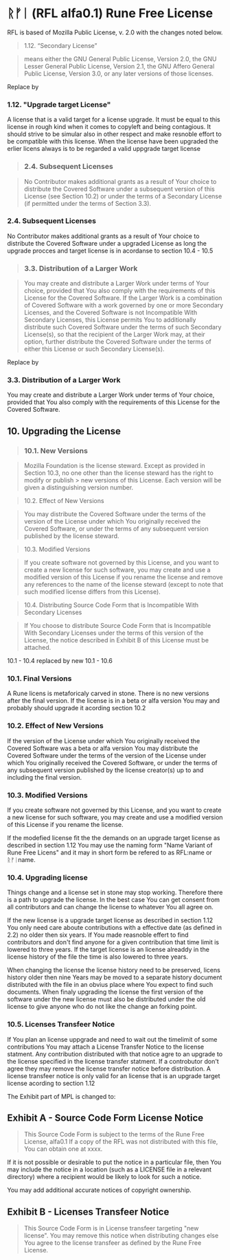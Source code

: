 # ᚱᚠᛁ (RFL alfa0.1) Rune Free License

RFL is based of Mozilla Public License, v. 2.0 with the changes noted
below.

> 1.12. “Secondary License”

> means either the GNU General Public License, Version 2.0, the GNU
> Lesser General Public License, Version 2.1, the GNU Affero General
> Public License, Version 3.0, or any later versions of those licenses.

Replace by

### 1.12. "Upgrade target License"
A license that is a valid target for a license upgrade. It must be equal to
this license in rough kind when it comes to copyleft and being contagious.
It should strive to be simular also in other respect and make resnoble
effort to be compatible with this license. When the license have been
upgraded the erlier licens always is to be regarded a valid uppgrade
target license

> ### 2.4. Subsequent Licenses

> No Contributor makes additional grants as a result of Your choice to
> distribute the Covered Software under a subsequent version of this
> License (see Section 10.2) or under the terms of a Secondary License
> (if permitted under the terms of Section 3.3).


### 2.4. Subsequent Licenses

No Contributor makes additional grants as a result of Your choice to
distribute the Covered Software under a upgraded License as long the
upgrade procces and target license is in acordanse to section 10.4 -
10.5

> ### 3.3. Distribution of a Larger Work

> You may create and distribute a Larger Work under terms of Your choice,
> provided that You also comply with the requirements of this License for
> the Covered Software. If the Larger Work is a combination of Covered
> Software with a work governed by one or more Secondary Licenses, and
> the Covered Software is not Incompatible With Secondary Licenses, this
> License permits You to additionally distribute such Covered Software
> under the terms of such Secondary License(s), so that the recipient of
> the Larger Work may, at their option, further distribute the Covered
> Software under the terms of either this License or such Secondary
> License(s).

Replace by

### 3.3. Distribution of a Larger Work

You may create and distribute a Larger Work under terms of Your choice,
provided that You also comply with the requirements of this License for
the Covered Software.

## 10. Upgrading the License

> ### 10.1. New Versions

> Mozilla Foundation is the license steward. Except as provided in
> Section 10.3, no one other than the license steward has the right
> to modify or publish > new versions of this License. Each version
> will be given a distinguishing version number.

> 10.2. Effect of New Versions

> You may distribute the Covered Software under the terms of the version
> of the License under which You originally received the Covered Software,
> or under the terms of any subsequent version published by the license
> steward.

> 10.3. Modified Versions

> If you create software not governed by this License, and you want to
> create a new license for such software, you may create and use a
> modified version of this License if you rename the license and remove
> any references to the name of the license steward (except to note that
> such modified license differs from this License).

> 10.4. Distributing Source Code Form that is Incompatible With Secondary Licenses

> If You choose to distribute Source Code Form that is Incompatible With Secondary
> Licenses under the terms of this version of the License, the notice described in
> Exhibit B of this License must be attached.

10.1 - 10.4 replaced by new 10.1 - 10.6

### 10.1. Final Versions

A Rune licens is metaforicaly carved in stone. There is no new versions
after the final version. If the license is in a beta or alfa version You
may and probably should upgrade it acording section 10.2

### 10.2. Effect of New Versions

If the version of the License under which You originally received the Covered
Software was a beta or alfa version You may distribute the Covered Software under
the terms of the version of the License under which You originally received the
Covered Software, or under the terms of any subsequent version published by the
license creator(s) up to and including the final version.

### 10.3. Modified Versions

If you create software not governed by this License, and you want to create a new
license for such software, you may create and use a modified version of this
License if you rename the license.

If the modefied license fit the the demands on an upgrade target license as
described in section 1.12 You may use the naming form "Name Variant of Rune Free
Licens" and it may in short form be refered to as RFL:name or ᚱᚠᛁname.

### 10.4. Upgrading license

Things change and a license set in stone may stop working. Therefore there is a path
to upgrade the license. In the best case You can get consent from all contributors
and can change the license to whatever You all agree on.

If the new license is a upgrade target license as described in section 1.12 You
only need care aboute contributions with a effective date (as defined in 2.2) no
older then six years. If You made reasnoble effert to find contributors and don't 
find anyone for a given contribution that time limit is lowered to three years. If
the target license is an license alreaddy in the license history of the file the
time is also lowered to three years.

When changing the license the license history need to be preserved, licens history
older then nine Years may be moved to a separate history document distributed with
the file in an obvius place where You expect to find such documents. When
finaly upgrading the license the first version of the software under the new license
must also be distributed under the old license to give anyone who do not like the
change an forking point.

### 10.5. Licenses Transfeer Notice 

If You plan an license uppgrade and need to wait out the timelimit of some
contributions You may attach a License Transfer Notice to the license statment.
Any contribution distributed with that notice agre to an upgrade to the license
specified in the license transfer statment. If a controbutor don't agree they may
remove the license transfer notice before distribution. A license transfeer notice
is only valid for an license that is an upgrade target license acording to
section 1.12

The Exhibit part of MPL is changed to:

## Exhibit A - Source Code Form License Notice

> This Source Code Form is subject to the terms of the Rune Free License, alfa0.1
> If a copy of the RFL was not distributed with this file, You can obtain one
> at xxxx.

If it is not possible or desirable to put the notice in a particular file, then You
may include the notice in a location (such as a LICENSE file in a relevant directory)
where a recipient would be likely to look for such a notice.

You may add additional accurate notices of copyright ownership.

## Exhibit B - Licenses Transfeer Notice

> This Source Code Form is in License transfeer targeting "new license".
> You may remove this notice when distributing changes else You agree to the license
> transfeer as defined by the Rune Free License.
